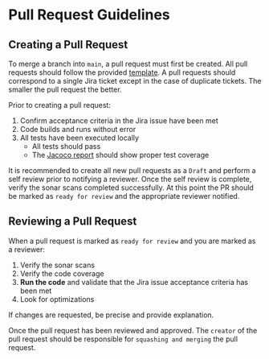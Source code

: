 # Pull Request Guidelines

## Creating a Pull Request

To merge a branch into `main`, a pull request must first be created. All pull requests should follow the provided [template](../.github/pull_request_template.md). A pull requests should correspond to a single Jira ticket except in the case of duplicate tickets. The smaller the pull request the better.

Prior to creating a pull request:

1. Confirm acceptance criteria in the Jira issue have been met
1. Code builds and runs without error
1. All tests have been executed locally
   - All tests should pass
   - The [Jacoco report](../build/reports/jacoco/codeCoverageReport/html/index.html) should show proper test coverage

It is recommended to create all new pull requests as a `Draft` and perform a self review prior to notifying a reviewer. Once the self review is complete, verify the sonar scans completed successfully. At this point the PR should be marked as `ready for review` and the appropriate reviewer notified.

## Reviewing a Pull Request

When a pull request is marked as `ready for review` and you are marked as a reviewer:

1. Verify the sonar scans
1. Verify the code coverage
1. **Run the code** and validate that the Jira issue acceptance criteria has been met
1. Look for optimizations

If changes are requested, be precise and provide explanation.

Once the pull request has been reviewed and approved. The `creator` of the pull request should be responsible for `squashing and merging` the pull request.
